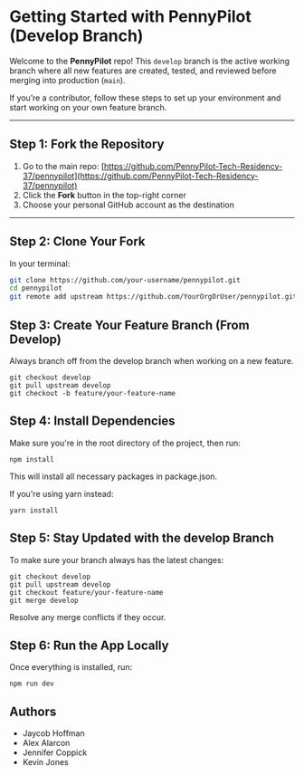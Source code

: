 # Getting Started with PennyPilot (Develop Branch)

Welcome to the **PennyPilot** repo! This `develop` branch is the active working branch where all new features are created, tested, and reviewed before merging into production (`main`).

If you’re a contributor, follow these steps to set up your environment and start working on your own feature branch.

---

## Step 1: Fork the Repository

1. Go to the main repo: [https://github.com/PennyPilot-Tech-Residency-37/pennypilot](https://github.com/PennyPilot-Tech-Residency-37/pennypilot)
2. Click the **Fork** button in the top-right corner
3. Choose your personal GitHub account as the destination

---

## Step 2: Clone Your Fork

In your terminal:

```bash
git clone https://github.com/your-username/pennypilot.git
cd pennypilot
git remote add upstream https://github.com/YourOrgOrUser/pennypilot.git
```

## Step 3: Create Your Feature Branch (From Develop)
Always branch off from the develop branch when working on a new feature.

```
git checkout develop
git pull upstream develop
git checkout -b feature/your-feature-name
```

## Step 4: Install Dependencies
Make sure you're in the root directory of the project, then run:
```
npm install
```
This will install all necessary packages in package.json.

If you're using yarn instead:
```
yarn install
```
## Step 5: Stay Updated with the develop Branch
To make sure your branch always has the latest changes:
```
git checkout develop
git pull upstream develop
git checkout feature/your-feature-name
git merge develop
```
Resolve any merge conflicts if they occur.

## Step 6: Run the App Locally
Once everything is installed, run:
```
npm run dev
```

## Authors

- Jaycob Hoffman
- Alex Alarcon
- Jennifer Coppick
- Kevin Jones
